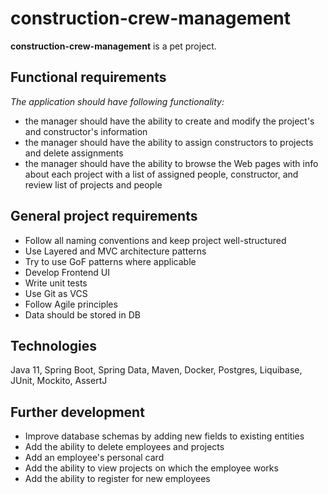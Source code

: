 # construction-crew-management
**construction-crew-management** is a pet project.

## Functional requirements
*The application should have following functionality:*
* the manager should have the ability to create and modify the project's and constructor's information
* the manager should have the ability to assign constructors to projects and delete assignments
* the manager should have the ability to browse the Web pages with info about each project with a list of assigned people, constructor, and review list of projects and people

## General project requirements
* Follow all naming conventions and keep project well-structured
* Use Layered and MVC architecture patterns
* Try to use GoF patterns where applicable
* Develop Frontend UI
* Write unit tests
* Use Git as VCS
* Follow Agile principles
* Data should be stored in DB

## Technologies
Java 11, Spring Boot, Spring Data, Maven, Docker, Postgres, Liquibase, JUnit, Mockito, AssertJ

## Further development
* Improve database schemas by adding new fields to existing entities
* Add the ability to delete employees and projects
* Add an employee's personal card
* Add the ability to view projects on which the employee works
* Add the ability to register for new employees
